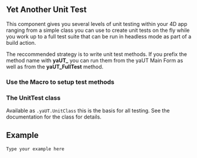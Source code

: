 <!-- Type your summary here -->
## Yet Another Unit Test

This component gives you several levels of unit testing within your 4D app ranging from a simple class you can use to create unit tests on the fly while you work up to a full test suite that can be run in headless mode as part of a build action. 

The reccommended strategy is to write unit test methods. If you prefix the method name with **yaUT_** you can run them from the yaUT Main Form as well as from the **yaUT_FullTest** method. 

### Use the Macro to setup test methods



### The UnitTest class

Available as `.yaUT.UnitClass` this is the basis for all testing. See the documentation for the class for details. 

















## Example

```4d
Type your example here
```
